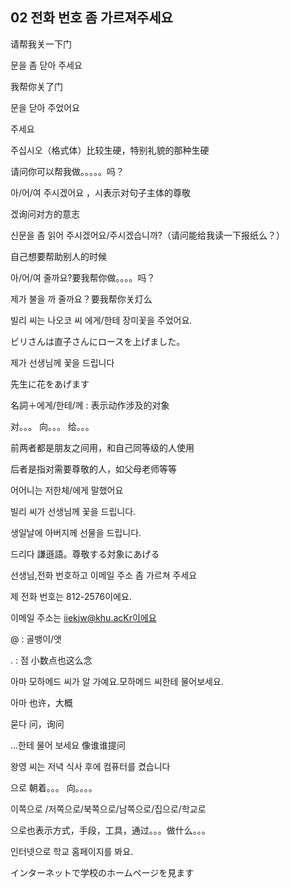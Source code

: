 ## 02 전화 번호 좀 가르져주세요

请帮我关一下门

문을 좀 닫아 주세요

 

我帮你关了门

문을 닫아 주었어요

 

주세요

주십시오（格式体）比较生硬，特别礼貌的那种生硬

 

 

请问你可以帮我做。。。。。吗？

아/어/여 주시겠어요 ，시表示对句子主体的尊敬

겠询问对方的意志

신문을 좀 읽어 주시겠어요/주시겠습니까?（请问能给我读一下报纸么？）

 

自己想要帮助别人的时候

아/어/여 줄까요?要我帮你做。。。。吗？

제가 불을 까 줄까요？要我帮你关灯么

 

 

 

 

 

빌리 씨는 나오코 씨 에게/한테 장미꽃을 주었어요.

ビリさんは直子さんにロースを上げました。

 

제가 선생님께 꽃을 드립니다

先生に花をあげます

 

名詞＋에게/한테/께 : 表示动作涉及的对象

对。。。 向。。。 给。。。

 

前两者都是朋友之间用，和自己同等级的人使用

后者是指对需要尊敬的人，如父母老师等等

 

어어니는 저한체/에게 말했어요

 

빌리 씨가 선생님께 꽃을 드립니다.

생일날에 아버지께 선물을 드립니다.

드리다 謙遜語。尊敬する対象にあげる

 

 

 

선생님,전화 번호하고 이메일 주소 좀 가르쳐 주세요

제 전화 번호는 812-2576이에요.

이메일 주소는 iiekjw@khu.acKr이에요    

@ : 골뱅이/앳

 . : 점 小数点也这么念

 

 

아마 모하메드 씨가 알 가예요.모하메드 씨한테 물어보세요.

 

아마 也许，大概

묻다 问，询问

 

 

...한테 물어 보세요 像谁谁提问

 

 

왕영 씨는 저녁 식사 후에 컴퓨터를 켰습니다

 

 

으로 朝着。。。 向。。。。

이쪽으로 /저쪽으로/북쪽으로/남쪽으로/집으로/학교로

 

 

으로也表示方式，手段，工具，通过。。。做什么。。。

인터넷으로 학교 홈페이지를 봐요.

インターネットで学校のホームページを見ます